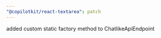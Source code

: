 ```yaml
---
"@copilotkit/react-textarea": patch
---
```


added custom static factory method to ChatlikeApiEndpoint
